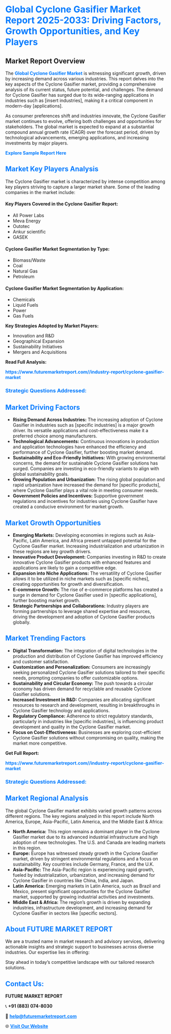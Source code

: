 <h1 style="color: #007BFF;">Global Cyclone Gasifier Market Report 2025-2033: Driving Factors, Growth Opportunities, and Key Players</h1>

<section id="overview">
<h2>Market Report Overview</h2>
<p>The <a href="https://www.futuremarketreport.com//industry-report/cyclone-gasifier-market" style="color: #007BFF; text-decoration: none;"><strong>Global Cyclone Gasifier Market</strong></a> is witnessing significant growth, driven by increasing demand across various industries. This report delves into the key aspects of the Cyclone Gasifier market, providing a comprehensive analysis of its current status, future potential, and challenges. The demand for Cyclone Gasifier has surged due to its wide-ranging applications in industries such as [insert industries], making it a critical component in modern-day [applications].</p>
<p>As consumer preferences shift and industries innovate, the Cyclone Gasifier market continues to evolve, offering both challenges and opportunities for stakeholders. The global market is expected to expand at a substantial compound annual growth rate (CAGR) over the forecast period, driven by technological advancements, emerging applications, and increasing investments by major players.</p>
</section>

<section id="overview">
<p><a href="https://www.futuremarketreport.com//request-sample/reportId=92376" style="color: #007BFF; text-decoration: none;"><strong>Explore Sample Report Here</strong></a></p>
</section>

<section id="key-players">
<h2 style="color: #007BFF;">Market Key Players Analysis</h2>
<p>The Cyclone Gasifier market is characterized by intense competition among key players striving to capture a larger market share. Some of the leading companies in the market include:</p>
<h4>Key Players Covered in the Cyclone Gasifier Report:</h4>
<ul><li>All Power Labs</li><li>Meva Energy</li><li>Outotec</li><li>Ankur scientific</li><li>GASEK</li></ul>
<h4>Cyclone Gasifier Market Segmentation by Type:</h4>
<ul><li>Biomass/Waste</li><li>Coal</li><li>Natural Gas</li><li>Petroleum</li></ul>

<h4>Cyclone Gasifier Market Segmentation by Application:</h4>
<ul><li>Chemicals</li><li>Liquid Fuels</li><li>Power</li><li>Gas Fuels</li></ul>
<p><strong>Key Strategies Adopted by Market Players:</strong></p>
<ul>
<li>Innovation and R&D</li>
<li>Geographical Expansion</li>
<li>Sustainability Initiatives</li>
<li>Mergers and Acquisitions</li>
</ul>
</section>

<section>
<p><strong>Read Full Analysis: </strong></p><a href="https://www.futuremarketreport.com//industry-report/cyclone-gasifier-market" style="color: #007BFF; text-decoration: none;"><strong>https://www.futuremarketreport.com//industry-report/cyclone-gasifier-market</strong></a>
<h3 style="color: #007BFF;">Strategic Questions Addressed:</h3>
</section>

<section id="driving-factors">
<h2 style="color: #007BFF;">Market Driving Factors</h2>
<ul>
<li><strong>Rising Demand Across Industries:</strong> The increasing adoption of Cyclone Gasifier in industries such as [specific industries] is a major growth driver. Its versatile applications and cost-effectiveness make it a preferred choice among manufacturers.</li>
<li><strong>Technological Advancements:</strong> Continuous innovations in production and application technologies have enhanced the efficiency and performance of Cyclone Gasifier, further boosting market demand.</li>
<li><strong>Sustainability and Eco-Friendly Initiatives:</strong> With growing environmental concerns, the demand for sustainable Cyclone Gasifier solutions has surged. Companies are investing in eco-friendly variants to align with global sustainability goals.</li>
<li><strong>Growing Population and Urbanization:</strong> The rising global population and rapid urbanization have increased the demand for [specific products], where Cyclone Gasifier plays a vital role in meeting consumer needs.</li>
<li><strong>Government Policies and Incentives:</strong> Supportive government regulations and incentives for industries using Cyclone Gasifier have created a conducive environment for market growth.</li>
</ul>
</section>

<section id="growth-opportunities">
<h2 style="color: #007BFF;">Market Growth Opportunities</h2>
<ul>
<li><strong>Emerging Markets:</strong> Developing economies in regions such as Asia-Pacific, Latin America, and Africa present untapped potential for the Cyclone Gasifier market. Increasing industrialization and urbanization in these regions are key growth drivers.</li>
<li><strong>Innovative Product Development:</strong> Companies investing in R&D to create innovative Cyclone Gasifier products with enhanced features and applications are likely to gain a competitive edge.</li>
<li><strong>Expansion into Niche Applications:</strong> The versatility of Cyclone Gasifier allows it to be utilized in niche markets such as [specific niches], creating opportunities for growth and diversification.</li>
<li><strong>E-commerce Growth:</strong> The rise of e-commerce platforms has created a surge in demand for Cyclone Gasifier used in [specific applications], further boosting market growth.</li>
<li><strong>Strategic Partnerships and Collaborations:</strong> Industry players are forming partnerships to leverage shared expertise and resources, driving the development and adoption of Cyclone Gasifier products globally.</li>
</ul>
</section>

<section id="trending-factors">
<h2 style="color: #007BFF;">Market Trending Factors</h2>
<ul>
<li><strong>Digital Transformation:</strong> The integration of digital technologies in the production and distribution of Cyclone Gasifier has improved efficiency and customer satisfaction.</li>
<li><strong>Customization and Personalization:</strong> Consumers are increasingly seeking personalized Cyclone Gasifier solutions tailored to their specific needs, prompting companies to offer customizable options.</li>
<li><strong>Sustainability and Circular Economy:</strong> The push towards a circular economy has driven demand for recyclable and reusable Cyclone Gasifier solutions.</li>
<li><strong>Increased Investment in R&D:</strong> Companies are allocating significant resources to research and development, resulting in breakthroughs in Cyclone Gasifier technology and applications.</li>
<li><strong>Regulatory Compliance:</strong> Adherence to strict regulatory standards, particularly in industries like [specific industries], is influencing product development and quality in the Cyclone Gasifier market.</li>
<li><strong>Focus on Cost-Effectiveness:</strong> Businesses are exploring cost-efficient Cyclone Gasifier solutions without compromising on quality, making the market more competitive.</li>
</ul>
</section>

<section>
<p><strong>Get Full Report: </strong></p><a href="https://www.futuremarketreport.com//industry-report/cyclone-gasifier-market" style="color: #007BFF; text-decoration: none;"><strong>https://www.futuremarketreport.com//industry-report/cyclone-gasifier-market</strong></a>
<h3 style="color: #007BFF;">Strategic Questions Addressed:</h3>
</section>


<section id="regional-analysis">
<h2 style="color: #007BFF;">Market Regional Analysis</h2>
<p>The global Cyclone Gasifier market exhibits varied growth patterns across different regions. The key regions analyzed in this report include North America, Europe, Asia-Pacific, Latin America, and the Middle East & Africa:</p>
<ul>
<li><strong>North America:</strong> This region remains a dominant player in the Cyclone Gasifier market due to its advanced industrial infrastructure and high adoption of new technologies. The U.S. and Canada are leading markets in this region.</li>
<li><strong>Europe:</strong> Europe has witnessed steady growth in the Cyclone Gasifier market, driven by stringent environmental regulations and a focus on sustainability. Key countries include Germany, France, and the U.K.</li>
<li><strong>Asia-Pacific:</strong> The Asia-Pacific region is experiencing rapid growth, fueled by industrialization, urbanization, and increasing demand for Cyclone Gasifier in countries like China, India, and Japan.</li>
<li><strong>Latin America:</strong> Emerging markets in Latin America, such as Brazil and Mexico, present significant opportunities for the Cyclone Gasifier market, supported by growing industrial activities and investments.</li>
<li><strong>Middle East & Africa:</strong> The region’s growth is driven by expanding industries, infrastructure development, and increasing demand for Cyclone Gasifier in sectors like [specific sectors].</li>
</ul>
</section>

<footer>
<h2 style="color: #007BFF;">About FUTURE MARKET REPORT</h2>
<p>We are a trusted name in market research and advisory services, delivering actionable insights and strategic support to businesses across diverse industries. Our expertise lies in offering:</p>

<p>Stay ahead in today’s competitive landscape with our tailored research solutions.</p>

<h2 style="color: #007BFF;">Contact Us:</h2>
<p><strong>FUTURE MARKET REPORT</strong></p>
<p>📞 <strong>+91 (883) 074-8030</strong></p>
<p>📧 <strong><a href="mailto:help@futuremarketreport.com" style="color: #007BFF;">help@futuremarketreport.com</a></strong></p>
<p>🌐 <strong><a href="https://www.futuremarketreport.com/" style="color: #007BFF;">Visit Our Website</a></strong></p>
</footer>